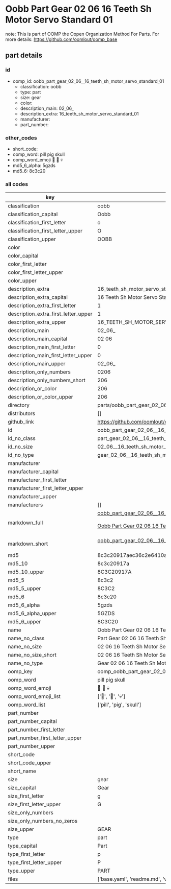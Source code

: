 # Oobb Part Gear 02 06  16 Teeth Sh Motor Servo Standard 01  

note: This is part of OOMP the Oopen Organization Method For Parts. For more details: https://github.com/oomlout/oomp_base

##  part details





### id
* oomp_id: oobb_part_gear_02_06__16_teeth_sh_motor_servo_standard_01
  * classification: oobb
  * type: part
  * size: gear
  * color: 
  * description_main: 02_06_
  * description_extra: 16_teeth_sh_motor_servo_standard_01
  * manufacturer: 
  * part_number: 

### other_codes
* short_code: 
* oomp_word: pill pig skull
* oomp_word_emoji :pill: :pig: :skull:
* md5_6_alpha: 5gzds
* md5_6: 8c3c20

### all codes 
| key | value |  
| --- | --- |  
| classification | oobb |  
| classification_capital | Oobb |  
| classification_first_letter | o |  
| classification_first_letter_upper | O |  
| classification_upper | OOBB |  
| color |  |  
| color_capital |  |  
| color_first_letter |  |  
| color_first_letter_upper |  |  
| color_upper |  |  
| description_extra | 16_teeth_sh_motor_servo_standard_01 |  
| description_extra_capital | 16 Teeth Sh Motor Servo Standard 01 |  
| description_extra_first_letter | 1 |  
| description_extra_first_letter_upper | 1 |  
| description_extra_upper | 16_TEETH_SH_MOTOR_SERVO_STANDARD_01 |  
| description_main | 02_06_ |  
| description_main_capital | 02 06  |  
| description_main_first_letter | 0 |  
| description_main_first_letter_upper | 0 |  
| description_main_upper | 02_06_ |  
| description_only_numbers | 0206 |  
| description_only_numbers_short | 206 |  
| description_or_color | 206 |  
| description_or_color_upper | 206 |  
| directory | parts/oobb_part_gear_02_06__16_teeth_sh_motor_servo_standard_01 |  
| distributors | [] |  
| github_link | https://github.com/oomlout/oomlout_oomp_part_src/tree/main/parts/oobb_part_gear_02_06__16_teeth_sh_motor_servo_standard_01/working |  
| id | oobb_part_gear_02_06__16_teeth_sh_motor_servo_standard_01 |  
| id_no_class | part_gear_02_06__16_teeth_sh_motor_servo_standard_01 |  
| id_no_size | 02_06__16_teeth_sh_motor_servo_standard_01 |  
| id_no_type | gear_02_06__16_teeth_sh_motor_servo_standard_01 |  
| manufacturer |  |  
| manufacturer_capital |  |  
| manufacturer_first_letter |  |  
| manufacturer_first_letter_upper |  |  
| manufacturer_upper |  |  
| manufacturers | [] |  
| markdown_full | [oobb_part_gear_02_06__16_teeth_sh_motor_servo_standard_01](https://github.com/oomlout/oomlout_oomp_part_src/tree/main/parts/oobb_part_gear_02_06__16_teeth_sh_motor_servo_standard_01/working)<br>[](https://github.com/oomlout/oomlout_oomp_part_src/tree/main/parts/oobb_part_gear_02_06__16_teeth_sh_motor_servo_standard_01/working)<br>[Oobb Part Gear 02 06  16 Teeth Sh Motor Servo Standard 01](https://github.com/oomlout/oomlout_oomp_part_src/tree/main/parts/oobb_part_gear_02_06__16_teeth_sh_motor_servo_standard_01/working)<br><br> |  
| markdown_short | [oobb_part_gear_02_06__16_teeth_sh_motor_servo_standard_01](https://github.com/oomlout/oomlout_oomp_part_src/tree/main/parts/oobb_part_gear_02_06__16_teeth_sh_motor_servo_standard_01/working)<br><br> |  
| md5 | 8c3c20917aec36c2e6410a720e0ba130 |  
| md5_10 | 8c3c20917a |  
| md5_10_upper | 8C3C20917A |  
| md5_5 | 8c3c2 |  
| md5_5_upper | 8C3C2 |  
| md5_6 | 8c3c20 |  
| md5_6_alpha | 5gzds |  
| md5_6_alpha_upper | 5GZDS |  
| md5_6_upper | 8C3C20 |  
| name | Oobb Part Gear 02 06  16 Teeth Sh Motor Servo Standard 01 |  
| name_no_class | Part Gear 02 06  16 Teeth Sh Motor Servo Standard 01 |  
| name_no_size | 02 06  16 Teeth Sh Motor Servo Standard 01 |  
| name_no_size_short | 02 06  16 Teeth Sh Motor Servo Standard 01 |  
| name_no_type | Gear 02 06  16 Teeth Sh Motor Servo Standard 01 |  
| oomp_key | oomp_oobb_part_gear_02_06__16_teeth_sh_motor_servo_standard_01 |  
| oomp_word | pill pig skull |  
| oomp_word_emoji | :pill: :pig: :skull: |  
| oomp_word_emoji_list | [':pill:', ':pig:', ':skull:'] |  
| oomp_word_list | ['pill', 'pig', 'skull'] |  
| part_number |  |  
| part_number_capital |  |  
| part_number_first_letter |  |  
| part_number_first_letter_upper |  |  
| part_number_upper |  |  
| short_code |  |  
| short_code_upper |  |  
| short_name |  |  
| size | gear |  
| size_capital | Gear |  
| size_first_letter | g |  
| size_first_letter_upper | G |  
| size_only_numbers |  |  
| size_only_numbers_no_zeros |  |  
| size_upper | GEAR |  
| type | part |  
| type_capital | Part |  
| type_first_letter | p |  
| type_first_letter_upper | P |  
| type_upper | PART |  
| files | ['base.yaml', 'readme.md', 'working.json', 'working.yaml'] |  

